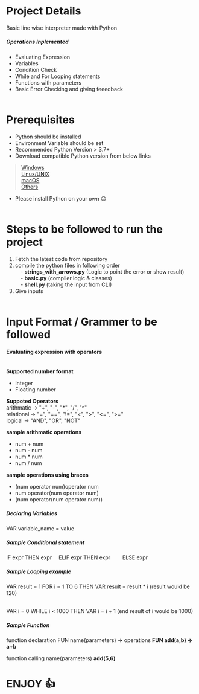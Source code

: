 # Project Details
Basic line wise interpreter made with Python

##### Operations Inplemented
* Evaluating Expression
* Variables
* Condition Check
* While and For Looping statements
* Functions with parameters
* Basic Error Checking and giving feeedback
<br><br>

# Prerequisites
- Python should be installed
- Environment Variable should be set
- Recommended Python Version > 3.7+
- Download compatible Python version from below links
>[Windows](https://www.python.org/downloads/windows/)
<br>[Linux/UNIX](https://www.python.org/downloads/source/)
<br>[macOS](https://www.python.org/downloads/macos/)
<br>[Others](https://www.python.org/download/other/)
- Please install Python on your own 😉
<br><br>

# Steps to be followed to run the project
1. Fetch the latest code from repository
2. compile the python files in following order<br>
&emsp;- **strings_with_arrows.py** (Logic to point the error or show result)<br>
&emsp;- **basic.py** (compiler logic & classes)<br>
&emsp;- **shell.py** (taking the input from CLI)<br>
3. Give inputs
<br><br>

# Input Format / Grammer to be followed
#### Evaluating expression with operators<br><br>
**Supported number format**
- Integer
- Floating number<br>

**Suppoted Operators**
<br>arithmatic -> "+", "-", "*", "/", "^"
<br>relational -> "=", "==", "!=", "<", ">", "<=", ">="
<br>logical -> "AND", "OR", "NOT"

**sample arithmatic operations**
- num + num
- num - num
- num * num
- num / num

**sample operations using braces**
- (num operator num)operator num
- num operator(num operator num)
- (num operator(num operator num))<br>

##### Declaring Variables
VAR variable_name = value

##### Sample Conditional statement
IF expr THEN expr
&emsp;ELIF expr THEN expr
&emsp;&emsp;ELSE expr

##### Sample Looping example
VAR result = 1
FOR i = 1 TO 6 THEN VAR result = result * i
(result would be 120)<br><br>

VAR i = 0
WHILE i < 1000 THEN VAR i = i + 1
(end result of i would be 1000)

##### Sample Function
function declaration
FUN name(parameters) -> operations
**FUN add(a,b) -> a+b**

function calling
name(parameters)
**add(5,6)**

# ENJOY 👍
